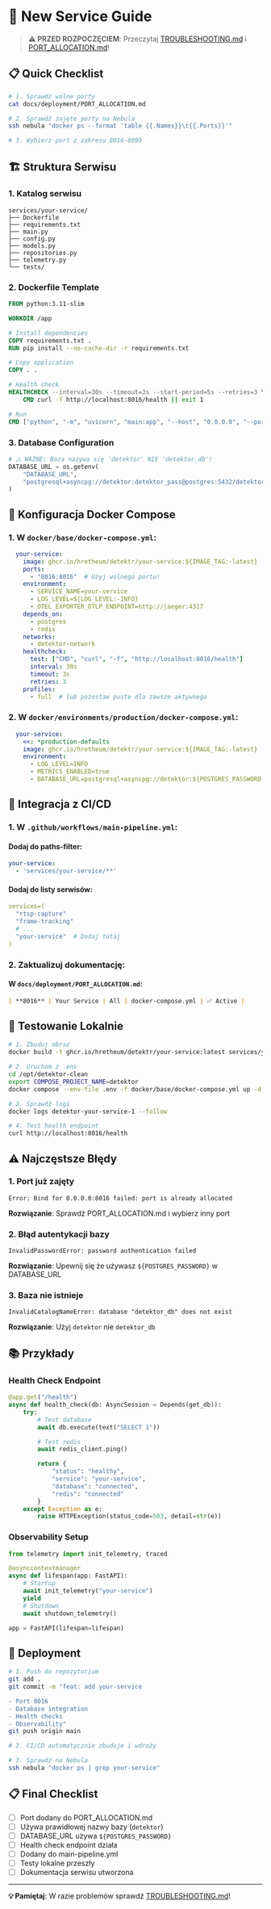 # 🚀 New Service Guide

> **⚠️ PRZED ROZPOCZĘCIEM**: Przeczytaj [TROUBLESHOOTING.md](../TROUBLESHOOTING.md) i [PORT_ALLOCATION.md](../PORT_ALLOCATION.md)!

## 📋 Quick Checklist

```bash
# 1. Sprawdź wolne porty
cat docs/deployment/PORT_ALLOCATION.md

# 2. Sprawdź zajęte porty na Nebula
ssh nebula "docker ps --format 'table {{.Names}}\t{{.Ports}}'"

# 3. Wybierz port z zakresu 8016-8099
```

## 🏗️ Struktura Serwisu

### 1. Katalog serwisu
```
services/your-service/
├── Dockerfile
├── requirements.txt
├── main.py
├── config.py
├── models.py
├── repositories.py
├── telemetry.py
└── tests/
```

### 2. Dockerfile Template
```dockerfile
FROM python:3.11-slim

WORKDIR /app

# Install dependencies
COPY requirements.txt .
RUN pip install --no-cache-dir -r requirements.txt

# Copy application
COPY . .

# Health check
HEALTHCHECK --interval=30s --timeout=3s --start-period=5s --retries=3 \
    CMD curl -f http://localhost:8016/health || exit 1

# Run
CMD ["python", "-m", "uvicorn", "main:app", "--host", "0.0.0.0", "--port", "8016"]
```

### 3. Database Configuration
```python
# ⚠️ WAŻNE: Baza nazywa się 'detektor' NIE 'detektor_db'!
DATABASE_URL = os.getenv(
    "DATABASE_URL",
    "postgresql+asyncpg://detektor:detektor_pass@postgres:5432/detektor",
)
```

## 📝 Konfiguracja Docker Compose

### 1. W `docker/base/docker-compose.yml`:
```yaml
  your-service:
    image: ghcr.io/hretheum/detektr/your-service:${IMAGE_TAG:-latest}
    ports:
      - "8016:8016"  # Użyj wolnego portu!
    environment:
      - SERVICE_NAME=your-service
      - LOG_LEVEL=${LOG_LEVEL:-INFO}
      - OTEL_EXPORTER_OTLP_ENDPOINT=http://jaeger:4317
    depends_on:
      - postgres
      - redis
    networks:
      - detektor-network
    healthcheck:
      test: ["CMD", "curl", "-f", "http://localhost:8016/health"]
      interval: 30s
      timeout: 3s
      retries: 3
    profiles:
      - full  # lub pozostaw puste dla zawsze aktywnego
```

### 2. W `docker/environments/production/docker-compose.yml`:
```yaml
  your-service:
    <<: *production-defaults
    image: ghcr.io/hretheum/detektr/your-service:${IMAGE_TAG:-latest}
    environment:
      - LOG_LEVEL=INFO
      - METRICS_ENABLED=true
      - DATABASE_URL=postgresql+asyncpg://detektor:${POSTGRES_PASSWORD:-detektor_pass}@postgres:5432/detektor
```

## 🔧 Integracja z CI/CD

### 1. W `.github/workflows/main-pipeline.yml`:

#### Dodaj do paths-filter:
```yaml
your-service:
  - 'services/your-service/**'
```

#### Dodaj do listy serwisów:
```yaml
services=(
  "rtsp-capture"
  "frame-tracking"
  # ...
  "your-service"  # Dodaj tutaj
)
```

### 2. Zaktualizuj dokumentację:

#### W `docs/deployment/PORT_ALLOCATION.md`:
```markdown
| **8016** | Your Service | All | docker-compose.yml | ✅ Active |
```

## 🧪 Testowanie Lokalnie

```bash
# 1. Zbuduj obraz
docker build -t ghcr.io/hretheum/detektr/your-service:latest services/your-service/

# 2. Uruchom z .env
cd /opt/detektor-clean
export COMPOSE_PROJECT_NAME=detektor
docker compose --env-file .env -f docker/base/docker-compose.yml up -d your-service

# 3. Sprawdź logi
docker logs detektor-your-service-1 --follow

# 4. Test health endpoint
curl http://localhost:8016/health
```

## ⚠️ Najczęstsze Błędy

### 1. **Port już zajęty**
```
Error: Bind for 0.0.0.0:8016 failed: port is already allocated
```
**Rozwiązanie**: Sprawdź PORT_ALLOCATION.md i wybierz inny port

### 2. **Błąd autentykacji bazy**
```
InvalidPasswordError: password authentication failed
```
**Rozwiązanie**: Upewnij się że używasz `${POSTGRES_PASSWORD}` w DATABASE_URL

### 3. **Baza nie istnieje**
```
InvalidCatalogNameError: database "detektor_db" does not exist
```
**Rozwiązanie**: Użyj `detektor` nie `detektor_db`

## 📚 Przykłady

### Health Check Endpoint
```python
@app.get("/health")
async def health_check(db: AsyncSession = Depends(get_db)):
    try:
        # Test database
        await db.execute(text("SELECT 1"))

        # Test redis
        await redis_client.ping()

        return {
            "status": "healthy",
            "service": "your-service",
            "database": "connected",
            "redis": "connected"
        }
    except Exception as e:
        raise HTTPException(status_code=503, detail=str(e))
```

### Observability Setup
```python
from telemetry import init_telemetry, traced

@asynccontextmanager
async def lifespan(app: FastAPI):
    # Startup
    await init_telemetry("your-service")
    yield
    # Shutdown
    await shutdown_telemetry()

app = FastAPI(lifespan=lifespan)
```

## 🚀 Deployment

```bash
# 1. Push do repozytorium
git add .
git commit -m "feat: add your-service

- Port 8016
- Database integration
- Health checks
- Observability"
git push origin main

# 2. CI/CD automatycznie zbuduje i wdroży

# 3. Sprawdź na Nebula
ssh nebula "docker ps | grep your-service"
```

## 📋 Final Checklist

- [ ] Port dodany do PORT_ALLOCATION.md
- [ ] Używa prawidłowej nazwy bazy (`detektor`)
- [ ] DATABASE_URL używa `${POSTGRES_PASSWORD}`
- [ ] Health check endpoint działa
- [ ] Dodany do main-pipeline.yml
- [ ] Testy lokalne przeszły
- [ ] Dokumentacja serwisu utworzona

---

**💡 Pamiętaj**: W razie problemów sprawdź [TROUBLESHOOTING.md](../TROUBLESHOOTING.md)!
